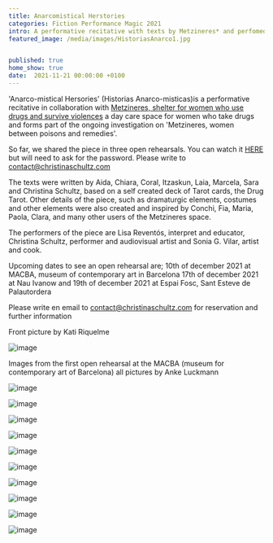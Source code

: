 ```yaml
---
title: Anarcomistical Herstories
categories: Fiction Performance Magic 2021
intro: A performative recitative with texts by Metzineres* and perfomed by C.Schultz, Lisa Reventós and Sonia G.Vilar.
featured_image: /media/images/HistoriasAnarco1.jpg


published: true
home_show: true
date:  2021-11-21 00:00:00 +0100
---
```

'Anarco-mistical Hersories' (Historias Anarco-misticas)is a performative recitative in collaboration with [Metzineres, shelter for women who use drugs and survive violences](http://metzineres.net/) a day care space for women who take drugs and forms part of the ongoing investigation on 'Metzineres, women between poisons and remedies'.

So far, we shared the piece in three open rehearsals. You can watch it [HERE](https://vimeo.com/662552033) but will need to ask for the password. Please write to contact@christinaschultz.com

The texts were written by Aida, Chiara, Coral, Itzaskun, Laia, Marcela, Sara and Christina Schultz, based on a self created deck of Tarot cards, the Drug Tarot.
Other details of the piece, such as dramaturgic elements, costumes and other elements were also created and inspired by Conchi, Fia, Maria, Paola, Clara, and many other users of the Metzineres space.

The performers of the piece are Lisa Reventós, interpret and educator, Christina Schultz, performer and audiovisual artist and Sonia G. Vilar, artist and cook.

Upcoming dates to see an open rehearsal are;
10th of december 2021 at MACBA, museum of contemporary art in Barcelona
17th of december 2021 at Nau Ivanow and
19th of december 2021 at Espai Fosc, Sant Esteve de Palautordera

Please write en email to contact@christinaschultz.com for reservation and further information

Front picture by Kati Riquelme

![image](/media/images/HistoriasAnarco.jpg)

Images from the first open rehearsal at the MACBA (museum for contemporary art of Barcelona) all pictures by Anke Luckmann

![image](/media/images/HistoriasAnarco2.jpg)

![image](/media/images/HistoriasAnarco3.jpg)

![image](/media/images/HistoriasAnarco4.jpg)

![image](/media/images/HistoriasAnarco5.jpg)

![image](/media/images/HistoriasAnarco6.jpg)

![image](/media/images/HistoriasAnarco7.jpg)

![image](/media/images/HistoriasAnarco8.jpg)

![image](/media/images/HistoriasAnarco9.jpg)

![image](/media/images/HistoriasAnarco10.jpg)

![image](/media/images/HistoriasAnarco11.jpg)
